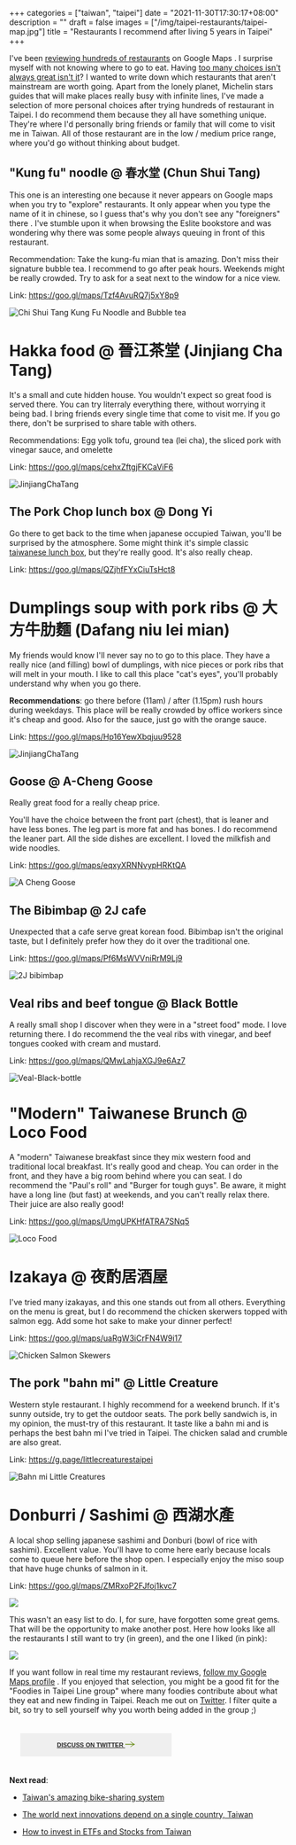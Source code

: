 +++
categories = ["taiwan", "taipei"]
date = "2021-11-30T17:30:17+08:00"
description = ""
draft = false
images = ["/img/taipei-restaurants/taipei-map.jpg"]
title = "Restaurants I recommend after living 5 years in Taipei"
+++

I've been [reviewing hundreds of restaurants](https://www.google.com/maps/contrib/103590446330914322330) on Google Maps . I surprise myself with not knowing where to go to eat. Having [too many choices isn't always great isn't it](https://en.wikipedia.org/wiki/The_Paradox_of_Choice)? I wanted to write down which restaurants that aren't mainstream are worth going.  Apart from the lonely planet, Michelin stars guides that will make places really busy with infinite lines, I've made a selection of more personal choices after trying hundreds of restaurant in Taipei. I do recommend them because they all have something unique. They're where I'd personally bring friends or family that will come to visit me in Taiwan. All of those restaurant are in the low / medium price range, where you'd go without thinking about budget.

## "Kung fu" noodle @ 春水堂 (Chun Shui Tang)

This one is an interesting one because it never appears on Google maps when you try to "explore" restaurants.  It only appear when you type the name of it in chinese, so I guess that's why you don't see any "foreigners" there . I've stumble upon it when browsing the Eslite bookstore and was wondering why there was some people always queuing in front of this restaurant.

Recommendation: Take the kung-fu mian that is amazing. Don't miss their signature bubble tea. I recommend to go after peak hours. Weekends might be really crowded. Try to ask for a seat next to the window for a nice view.

Link: https://goo.gl/maps/Tzf4AvuRQ7j5xY8p9 

![Chi Shui Tang Kung Fu Noodle and Bubble tea](/img/taipei-restaurants/ChunShuiTang.jpg)

# Hakka food @ 晉江茶堂 (Jinjiang Cha Tang)
It's a small and cute hidden house. You wouldn't expect so great food is served there. You can try literraly everything there, without worrying it being bad. I bring friends every single time that come to visit me. If you go there, don't be surprised to share table with others. 

Recommendations: Egg yolk tofu,  ground tea (lei cha), the sliced pork with vinegar sauce, and omelette

Link: https://goo.gl/maps/cehxZftgjFKCaViF6

![JinjiangChaTang](/img/taipei-restaurants/JinjiangChaTang.jpg)

## The Pork Chop lunch box @ Dong Yi 
Go there to get back to the time when japanese occupied Taiwan, you'll be surprised by the atmosphere. Some might think it's simple classic [taiwanese lunch box](https://en.wikipedia.org/wiki/Taiwan_Railway_Bento), but they're really good. It's also really cheap.

Link: https://goo.gl/maps/QZjhfFYxCiuTsHct8


# Dumplings soup with pork ribs @ 大方牛肋麵 (Dafang niu lei mian) 
My friends would know I'll never say no to go to this place. They have a really nice (and filling) bowl of dumplings, with nice pieces or pork ribs that will melt in your mouth. I like to call this place "cat's eyes", you'll probably understand why when you go there.

**Recommendations**: go there before (11am) / after (1.15pm) rush hours during weekdays. This place will be really crowded by office workers since it's cheap and good. Also for the sauce, just go with the orange sauce. 

Link: https://goo.gl/maps/Hp16YewXbqjuu9528 

![JinjiangChaTang](/img/taipei-restaurants/Dafang-pork-ribs-dumpligs.jpg)

## Goose @ A-Cheng Goose
Really great food for a really cheap price. 

You'll have the choice between the front part (chest), that is leaner and have less bones. The leg part is more fat and has bones. I do recommend the leaner part. All the side dishes are excellent. I  loved the milkfish and wide noodles.

Link: https://goo.gl/maps/eqxyXRNNvypHRKtQA

![A Cheng Goose](/img/taipei-restaurants/a-cheng-goose.jpg)

## The Bibimbap @ 2J cafe 
Unexpected that a cafe serve great korean food. Bibimbap isn't the original taste, but I definitely prefer how they do it over the traditional one.

Link: https://goo.gl/maps/Pf6MsWVVniRrM9Lj9

![2J bibimbap](/img/taipei-restaurants/2j-bibimbap.jpg)


## Veal ribs and beef tongue @ Black Bottle 

A really small shop I discover when they were in a "street food" mode. I love returning there. I do recommend the the veal ribs with vinegar, and beef tongues cooked with cream and mustard.

Link: https://goo.gl/maps/QMwLahjaXGJ9e6Az7

![Veal-Black-bottle](/img/taipei-restaurants/veal-ribs-black-bottle.jpg)


# "Modern" Taiwanese Brunch @ Loco Food 

A "modern" Taiwanese breakfast since they mix western food and traditional local breakfast. It's really good and cheap.
You can order in the front, and they have a big room behind where you can seat. I do recommend the "Paul's roll" and "Burger for tough guys". Be aware, it might have a long line (but fast) at weekends, and you can't really relax there. Their juice are also really good! 

Link: https://goo.gl/maps/UmgUPKHfATRA7SNq5

![Loco Food](/img/taipei-restaurants/loco-food-burger.jpg)


# Izakaya @ 夜酌居酒屋

I've tried many izakayas, and this one stands out from all others. Everything on the menu is great, but I do recommend the chicken skerwers topped with salmon egg. Add some hot sake to make your dinner perfect!

Link: https://goo.gl/maps/uaRgW3iCrFN4W9i17

![Chicken Salmon Skewers](/img/taipei-restaurants/skewers.jpg)


## The pork "bahn mi" @ Little Creature 
Western style restaurant. I highly recommend for a weekend brunch. If it's sunny outside, try to get the outdoor seats. The pork belly sandwich is, in my opinion, the must-try of this restaurant. It taste like a bahn mi and is perhaps the best bahn mi I've tried in Taipei. The chicken salad and crumble are also great. 

Link: https://g.page/littlecreaturestaipei

![Bahn mi Little Creatures](/img/taipei-restaurants/bahnmi-little-creatures.jpg)

# Donburri / Sashimi @ 西湖水產

A local shop selling japanese sashimi and Donburi (bowl of rice with sashimi). Excellent value.  You'll have to come here early because locals come to queue here before the shop open. I especially enjoy the miso soup that have huge chunks of salmon in it. 

Link: https://goo.gl/maps/ZMRxoP2FJfoj1kvc7

![](/img/taipei-restaurants/donburi.jpg)

This wasn't an easy list to do. I, for sure, have forgotten some great gems. That will be the opportunity to make another post. Here how looks like all the restaurants I still want to try (in green), and the one I liked (in pink):

![](/img/taipei-restaurants/taipei-map.jpg)

If you want follow in real time my restaurant reviews, [follow my Google Maps profile](https://www.google.com/maps/contrib/103590446330914322330) . If you enjoyed that selection, you might be a good fit for the "Foodies in Taipei Line group" where many foodies contribute about what they eat and new finding in Taipei. Reach me out on [Twitter](https://twitter.com/eric_khun). I filter quite a bit, so try to sell yourself why you worth being added in the group ;) 


<style>
    .Button {
    display: inline-block;
    padding: 14px 15 px;
    text-align: center;
    font-size: 11px;
    font-family: archivo-black,sans-serif;
    line-height: 1.1;
    text-transform: uppercase;
    -webkit-transition: all .2s;
    -o-transition: all .2s;
    transition: all .2s;
    color: #282828;
    background-color: #efefef;
    border: 1px solid #efefef;
    width: 100%;
    max-width: 312px;
    padding-left: 10px;
    padding-right: 10px;
    padding-bottom: 14px;
    padding-top: 14px;
    width: 50%;
    font-weight: bold;
    margin: 20px;
}
    </style>
<div class="w-full overflow-hidden mb-10 md:mb-0 md:px-10 md:w-1/2"><a title="Discuss on Twitter" href="https://twitter.com/intent/tweet?in_reply_to=1465717421818331137" target="_blank" class="Button Button--hasArrow"><span>Discuss on Twitter
<svg width="18" height="10" xmlns="http://www.w3.org/2000/svg" class="icon icon-arrow-left"><path d="M13.922 5.636L9.055 9.455l.72.545C12.892 7.788 14.606 6.758 18 5l-1.134-.585C14.177 3.007 12.496 1.952 9.774 0l-.72.545 4.868 3.819H0v1.272h13.922z" fill="#729426" fill-rule="nonzero"></path></svg></span></a></div>

<!-- <div class=""><a title="View Discussions" href="https://twitter.com/eric_khun/status/1465717421818331137" target="_twitter-20251" class="Button Button--hasArrow"><span>View Discussions
<svg width="18" height="10" xmlns="http://www.w3.org/2000/svg" class="icon icon-arrow-left"><path d="M13.922 5.636L9.055 9.455l.72.545C12.892 7.788 14.606 6.758 18 5l-1.134-.585C14.177 3.007 12.496 1.952 9.774 0l-.72.545 4.868 3.819H0v1.272h13.922z" fill="#729426" fill-rule="nonzero"></path></svg></span></a></div> -->


**Next read**:

- [Taiwan's amazing bike-sharing system](/posts/taiwan-youbike-bike-sharing/)

- [The world next innovations depend on a single country, Taiwan](/posts/world-innovation-taiwan-semiconductors/)

- [How to invest in ETFs and Stocks from Taiwan](posts/investing-from-taiwan/)
